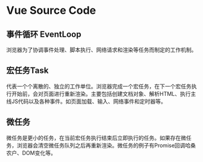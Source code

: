 # Vue Source Code

## 事件循环 EventLoop
浏览器为了协调事件处理、脚本执行、网络请求和渲染等任务而制定的工作机制。
## 宏任务Task
代表一个个离散的、独立的工作单位。浏览器完成一个宏任务，在下一个宏任务执行开始前，会对页面进行重新渲染。主要包括创建文档对象、解析HTML、执行主线JS代码以及各种事件。如页面加载、输入、网络事件和定时器等。
## 微任务
微任务是更小的任务，在当前宏任务执行结束后立即执行的任务。如果存在微任务，浏览器会清空微任务队列之后再重新渲染。微任务的例子有Promise回调哈桑农户、DOM变化等。

